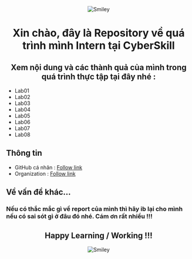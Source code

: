 <div align="center">
<div>
<img src="https://github.com/user-attachments/assets/c323ce84-8d14-4ba6-b14a-4c4f1084af34" alt="Smiley" align="center">
</div>
</div>

<h1 align="center">Xin chào, đây là Repository về quá trình mình Intern tại CyberSkill</h1>

<h2 align="center">Xem nội dung và các thành quả của mình trong quá trình thực tập tại đây nhé :</h2>

- Lab01
- Lab02
- Lab03
- Lab04
- Lab05
- Lab06
- Lab07
- Lab08


## Thông tin 
 - GitHub cá nhân : [Follow link](https://github.com/cyberskill-world)
 - Organization : [Follow link](https://github.com/uziii2208)

## Về vấn đề khác...

### Nếu có thắc mắc gì về report của mình thì hãy ib lại cho mình nếu có sai sót gì ở đâu đó nhé. Cám ơn rất nhiều !!!

<div align="center">
<h2 align="center">Happy Learning / Working !!!</h2>
<div>
<img src="https://github.com/fnky/fnky/raw/fnky/img/smile.gif" alt="Smiley" align="center">
</div>
</div>
